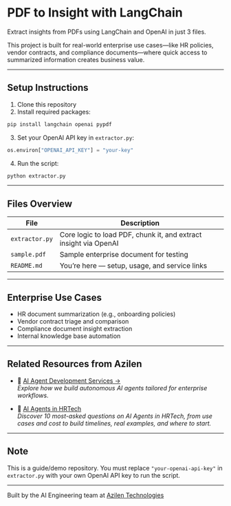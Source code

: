 # PDF to Insight with LangChain

Extract insights from PDFs using LangChain and OpenAI in just 3 files.  

This project is built for real-world enterprise use cases—like HR policies, vendor contracts, and compliance documents—where quick access to summarized information creates business value.

---

## Setup Instructions

1. Clone this repository  
2. Install required packages:

```bash
pip install langchain openai pypdf
```

3. Set your OpenAI API key in `extractor.py`:

```python
os.environ["OPENAI_API_KEY"] = "your-key"
```

4. Run the script:

```bash
python extractor.py
```

---

## Files Overview

| File           | Description                                                     |
|----------------|-----------------------------------------------------------------|
| `extractor.py` | Core logic to load PDF, chunk it, and extract insight via OpenAI |
| `sample.pdf`   | Sample enterprise document for testing                          |
| `README.md`    | You’re here — setup, usage, and service links                   |

---

## Enterprise Use Cases

- HR document summarization (e.g., onboarding policies)
- Vendor contract triage and comparison
- Compliance document insight extraction
- Internal knowledge base automation

---

## Related Resources from Azilen

- 🔗 [AI Agent Development Services →](https://www.azilen.com/ai-agents-development-services/)  
  *Explore how we build autonomous AI agents tailored for enterprise workflows.*

- 🧠 [AI Agents in HRTech](https://www.azilen.com/blog/ai-agents-in-hr-tech/)  
  *Discover 10 most-asked questions on AI Agents in HRTech, from use cases and cost to build timelines, real examples, and where to start.*

---  

## Note

This is a guide/demo repository. You must replace `"your-openai-api-key"` in `extractor.py` with your own OpenAI API key to run the script.

---

Built by the AI Engineering team at [Azilen Technologies](https://www.azilen.com)

